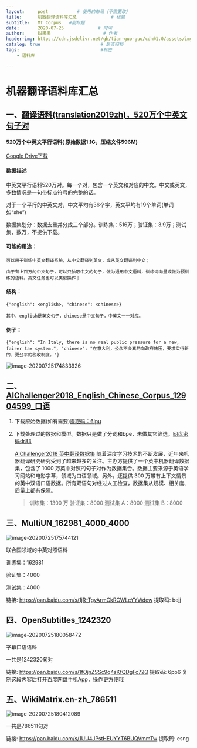 ```yaml
---
layout:     post           # 使用的布局（不需要改）
title:      机器翻译语料库汇总             # 标题 
subtitle:   MT_Corpus   #副标题
date:       2020-07-25             # 时间
author:     甜果果                    # 作者
header-img: https://cdn.jsdelivr.net/gh/tian-guo-guo/cdn@1.0/assets/img/home-bg.jpg    #背景图片
catalog: true                       # 是否归档
tags:                               #标签
    - 语料库

---
```


# 机器翻译语料库汇总

## 一、[翻译语料(translation2019zh)，520万个中英文句子对](https://github.com/brightmart/nlp_chinese_corpus#5%E7%BF%BB%E8%AF%91%E8%AF%AD%E6%96%99translation2019zh520%E4%B8%87%E4%B8%AA%E4%B8%AD%E8%8B%B1%E6%96%87%E5%8F%A5%E5%AD%90%E5%AF%B9)

#### 520万个中英文平行语料( 原始数据1.1G，压缩文件596M)

[Google Drive下载](https://drive.google.com/open?id=1EX8eE5YWBxCaohBO8Fh4e2j3b9C2bTVQ)

#### 数据描述

中英文平行语料520万对。每一个对，包含一个英文和对应的中文。中文或英文，多数情况是一句带标点符号的完整的话。

对于一个平行的中英文对，中文平均有36个字，英文平均有19个单词(单词如“she”)

数据集划分：数据去重并分成三个部分。训练集：516万；验证集：3.9万；测试集，数万，不提供下载。

#### 可能的用途：

```
可以用于训练中英文翻译系统，从中文翻译到英文，或从英文翻译到中文；

由于有上百万的中文句子，可以只抽取中文的句子，做为通用中文语料，训练词向量或做为预训练的语料。英文任务也可以类似操作；
```

#### 结构：

```
{"english": <english>, "chinese": <chinese>}

其中，english是英文句子，chinese是中文句子，中英文一一对应。
```

#### 例子：

```
{"english": "In Italy, there is no real public pressure for a new, fairer tax system.", "chinese": "在意大利，公众不会真的向政府施压，要求实行新的、更公平的税收制度。"}
```

![image-20200725174833926](https://cdn.jsdelivr.net/gh/tian-guo-guo/cdn@master/assets/picgoimg/20200725174833.png)

## 二、[AIChallenger2018_English_Chinese_Corpus_12904599_口语](https://github.com/gzhcv/AIChallenger2018_English_Chinese_Machine_Translation)

1.  下载原始数据(如有需要)[提取码：6lpu](https://pan.baidu.com/s/1zNVW2CQzuURIqq7YIU1WNw)

2.  下载处理过的数据和模型。数据只是做了分词和bpe，未做其它筛选。[网盘密码dr83](https://pan.baidu.com/s/1sfx9z5UypDD93I1Z_0V4mQ)

    [AIChallenger2018 英中翻译数据集](https://challenger.ai/dataset/ectd2018)
    		随着深度学习技术的不断发展，近年来机器翻译研究研究受到了越来越多的关注。主办方提供了一个英中机器翻译数据集，包含了 1000 万英中对照的句子对作为数据集合。数据主要来源于英语学习网站和电影字幕，领域为口语领域。另外，还提供 300 万带有上下文情景的英中双语口语数据。所有双语句对经过人工检查，数据集从规模、相关度、质量上都有保障。

    >训练集：1300 万
    >验证集：8000
    >测试集 A：8000
    >测试集 B：8000

    

## 三、MultiUN_162981_4000_4000

![image-20200725175744121](https://cdn.jsdelivr.net/gh/tian-guo-guo/cdn@master/assets/picgoimg/20200725175744.png)

联合国领域的中英对照语料

训练集：162981

验证集：4000

测试集：4000

链接: https://pan.baidu.com/s/1jR-TgyArmCkRCWLcYYWdew 提取码: bejj

## 四、OpenSubtitles_1242320

![image-20200725180058472](https://cdn.jsdelivr.net/gh/tian-guo-guo/cdn@master/assets/picgoimg/20200725180058.png)

字幕口语语料

一共是1242320句对

链接: https://pan.baidu.com/s/1fOjnZSSc9q4sKfQDgFc72Q 提取码: 6pp6 复制这段内容后打开百度网盘手机App，操作更方便哦

## 五、WikiMatrix.en-zh_786511

![image-20200725180412089](https://cdn.jsdelivr.net/gh/tian-guo-guo/cdn@master/assets/picgoimg/20200725180545.png)

一共是786511句对

链接: https://pan.baidu.com/s/1UU4JPstHEUYYT6BUQVmmTw 提取码: esng